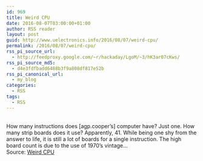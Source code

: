 ```yaml
---
id: 969
title: Weird CPU
date: 2016-08-07T03:00:00+01:00
author: RSS reader
layout: post
guid: http://www.uelectronics.info/2016/08/07/weird-cpu/
permalink: /2016/08/07/weird-cpu/
rss_pi_source_url:
  - http://feedproxy.google.com/~r/hackaday/LgoM/~3/hK3ar07cKws/
rss_pi_source_md5:
  - d4e3fdfbadd6488b3f9a808df817e52b
rss_pi_canonical_url:
  - my_blog
categories:
  - RSS
tags:
  - RSS
---
```

&#013;  
How many instructions does [agp.cooper’s] computer have? Just one. How many strip boards does it use? Apparently, 41. While being one shy from the answer to life, it is still a lot of boards for a single instruction. The high board count is due to the use of 1970’s vintage…&#013;  
Source: <a href="http://feedproxy.google.com/~r/hackaday/LgoM/~3/hK3ar07cKws/" target="_blank">Weird CPU</a>